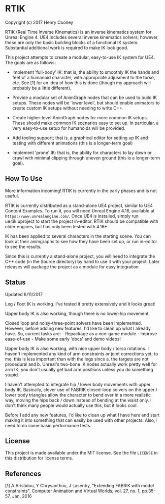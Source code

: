 # RTIK

Copyright (c) 2017 Henry Cooney

RTIK (Real Time Inverse Kinematics) is an inverse kinematics system for Unreal Engine 4. UE4 includes several inverse kinematics solvers; however, these are only the basic building blocks of a functional IK system. Substantial additional work is required to make IK look good.

This project attempts to create a modular, easy-to-use IK system for UE4. The goals are as follows:

 - Implement 'full-body' IK: that is, the ability to smoothly IK the hands and feet of a humanoid character, with appropriate adjusment to the torso, etc. See [1] for an idea of how this is done (though my approach will probably be a little different).

 - Provide a modular set of AnimGraph nodes that can be used to build IK setups. These nodes will be 'lower level', but should enable animators to create custom IK setups without needing to write C++.

 - Create higher-level AnimGraph nodes for more common IK setups. These should make common IK scenarios easy to set up. In particular, a very easy-to-use setup for humanoids will be provided.

 - Add tooling support; that is, a graphical editor for setting up IK and testing with different animations (this is a longer-term goal)

 - Implement 'prone' IK: that is, the ability for characters to lay down or crawl with minimal clipping through uneven ground (this is a longer-term goal).

## How To Use

   More information incoming! RTIK is currently in the early phases and is not useful.

   RTIK is currently distributed as a stand-alone UE4 project, similar to UE4 Content Examples. To run it, you will need Unreal Engine 4.16, available at `https://www.unrealengine.com/`. Once UE4 is installed, simply run ue4ik.uproject to start the project in-editor.
   RTIK should be compatible with older engines, but has only been tested with 4.16+.

   IK has been applied to several characters in the starting scene. You can look at their animgraphs to see how they have been set up, or run in-editor to see the results.

   Since this is currently a stand-alone project, you will need to integrate the C++ code (in the Source directory) by hand to use it with your project. Later releases will package the project as a module for easy integration.
 
## Status

Updated 8/11/2017 

Leg / Foot IK is working. I've tested it pretty extensively and it looks great!

Upper body IK is also working, though there is no lower-hip movement.

Closed loop and noisy-three-point solvers have been implemented. However, before adding new features, I'd like to clean up what I already have.
So, current tasks are:
    - Repackage as a non-game module
    - Improve ease-of-use
    - Make some early 'docs' and demo videos!

Upper body IK is also working, with nice upper body / torso rotations. I haven't implemented any kind of arm constraints or joint
corrections yet; to me, this is less important than with the legs since a. the targets are not procedural and b. Unreal's two-bone
IK nodes actually work pretty well for arm IK; you don't usually get bad arm positions unless you do something stupid.

I haven't attempted to integrate hip / lower body movements with upper body IK. Basically, clever use of FABRIK closed-loop
solvers on the upper / lower body triangles allow the character to bend over in a more realistic way, moving the hips back / down
instead of bending at the waist only. I don't think many people would actually use this, but it looks cool.

Before I add any new features, I'd like to clean up what I have here and start making it into something that can easily be
used with other projects. Also, I need to do some basic performance tests.

## License

   This project is made available under the MIT license. See the file `LICENSE` in this distribution for license terms.

## References

  [1] A Aristidou, Y Chrysanthou, J Lasenby, "Extending FABRIK with model constraints", Computer Animation and Virtual Worlds, vol. 27, no. 1, pp.35-57, Jan. 2016
